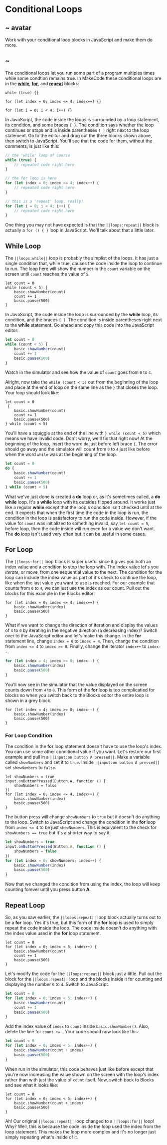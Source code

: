 # Conditional Loops

## ~ avatar

Work with your conditional loop blocks in JavaScript and make them do more.

## ~

The conditional loops let you run some part of a program multiples times while some condtion remains true. In MakeCode these conditional loops are in the **[while](/blocks/loops/while)**, **[for](/blocks/loops/for)**, and **[repeat](/blocks/loops/repeat)** blocks:

```block
while (true) {}
```

```block
for (let index = 0; index <= 4; index++) {}
```

```block
for (let i = 0; i < 4; i++) {}
```

In JavaScript, the code inside the loops is surrounded by a loop statement, its condition, and some braces `{ }`. The condition says whether the loop continues or stops and is inside parentheses ``( )`` right next to the loop statement. Go to the editor and drag out the three blocks shown above, then switch to JavaScript. You'll see that the code for them, without the comments, is just like this:

```typescript
// the 'while' loop of course
while (true) {
    // repeated code right here
}

// the for loop is here
for (let index = 0; index <= 4; index++) {
    // repeated code right here
}

// this is a 'repeat' loop, really!
for (let i = 0; i < 4; i++) {
    // repeated code right here
}
```

One thing you may not have expected is that the ``||loops:repeat||`` block is actually a ``for () { }`` loop in JavaScript. We'll talk about that a little later.

## While Loop

The ``||loops:while||`` loop is probably the simplist of the loops. It has just a single condition that, while true, causes the code inside the loop to continue to run. The loop here will show the number in the ``count`` variable on the screen until ``count`` reaches the value of `5`.


```block
let count = 0
while (count < 5) {
    basic.showNumber(count)
    count += 1
    basic.pause(500)
}
```

In JavaScript, the code inside the loop is surrounded by the **while** loop, its condition, and the braces `{ }`. The condition is inside parentheses right next to the **while** statement. Go ahead and copy this code into the JavaScript editor:

```typescript
let count = 0
while (count < 5) {
    basic.showNumber(count)
    count += 1
    basic.pause(500)
}
```

Watch in the simulator and see how the value of ``count`` goes from `0` to `4`.

Alright, now take the ``while (count < 5)`` out from the beginning of the loop and place at the end of loop on the same line as the `}` that closes the loop. Your loop should look like:

```typescript-ignore
let count = 0
 {
    basic.showNumber(count)
    count += 1
    basic.pause(500)
} while (count < 5)
```

You'll have a squiggle at the end of the line with ``} while (count < 5)`` which means we have invalid code. Don't worry, we'll fix that right now! At the beginning of the loop, insert the word ``do`` just before left brace `{`. The error should go away and the simulator will count from `0` to `4` just like before when the word ``while`` was at the beginning of the loop. 

```typescript
let count = 0
do {
    basic.showNumber(count)
    count += 1
    basic.pause(500)
} while (count < 5)
```

What we've just done is created a **do** loop or, as it's sometimes called, a **do while** loop. It's a **while** loop with its outsides flipped around. It works just like a regular **while** except that the loop's condition isn't checked until at the end. It expects that when the first time the code in the loop is run, the condition in the loop is satisfactory to run the code inside. However, if the value for ``count`` was initialized to something invalid, say ``let count = 5``, before loop, then the code inside will run even for a value we don't want. The **do** loop isn't used very often but it can be useful in some cases.

## For Loop

The ``||loops:for||`` loop block is super useful since it gives you both an index value and a condition to stop the loop with. The index value let's you _iterate_, or move, from one sequential value to the next. The condition for the loop can include the index value as part of it's check to continue the loop, like when the last value you want to use is reached. For our example that counts from `0` to `4`, we can just use the index as our count. Pull out the blocks for this example in the Blocks editor:

```block
for (let index = 0; index <= 4; index++) {
    basic.showNumber(index)
    basic.pause(500)
}
```

What if we want to change the direction of iteration and display the values of `4` to `0` by iterating in the negative direction (a decreasing index)? Switch over to the JavaScript editor and let's make this change. In the **for** statement line, change ``index = 0`` to ``index = 4``. Then, change the condition from ``index <= 4`` to ``index >= 0``. Finally, change the iterator ``index++`` to ``index--``.


```typescript
for (let index = 4; index >= 0; index--) {
    basic.showNumber(index)
    basic.pause(500)
}
```

You'll now see in the simulator that the value displayed on the screen counts down from `4` to `0`. This form of the **for** loop is too complicatied for blocks so when you switch back to the Blocks editor the entire loop is shown in a grey block.

```block
for (let index = 4; index >= 0; index--) {
    basic.showNumber(index)
    basic.pause(500)
}
```

### For Loop Condition

The condition in the **for** loop statement doesn't have to use the loop's index. You can use some other conditional value if you want. Let's restore our first example and pull in a ``||input:on button A pressed||``. Make a variable called ``showNumbers`` and set it to `true`. Inside ``||input:on button A pressed||`` set ``showNumbers`` to ``false``.

```blocks
let showNumbers = true
input.onButtonPressed(Button.A, function () {
    showNumbers = false
})
for (let index = 0; index <= 4; index++) {
    basic.showNumber(index)
    basic.pause(500)
}
```

The button press will change ``showNumbers`` to `true` but it doesn't do anything to the loop. Switch to JavaScript and change the condition in the **for** loop from ``index <= 4`` to be just ``showNumbers``. This is equivalent to the check for ``showNumbers == true`` but it's a shorter way to say it.

```typescript
let showNumbers = true
input.onButtonPressed(Button.A, function () {
    showNumbers = false
})
for (let index = 0; showNumbers; index++) {
    basic.showNumber(index)
    basic.pause(500)
}
```

Now that we changed the condition from using the index, the loop will keep counting forever until you press button **A**.

## Repeat Loop

So, as you saw earlier, the ``||loops:repeat||`` loop block actually turns out to be a **for** loop. Yes it's true, but this form of the **for** loop is used to simply repeat the code inside the loop. The code inside doesn't do anything with the index value used in the **for** loop statement.

```block
let count = 0
for (let index = 0; index < 5; index++) {
    basic.showNumber(count)
    count += 1
    basic.pause(500)
}
```

Let's modify the code for the ``||loops:repeat||`` block just a little. Pull out the block for the ``||loops:repeat||`` loop and the blocks inside it for counting and displaying the number `0` to `4`. Switch to JavaScript.

```typescript
let count = 0
for (let index = 0; index < 5; index++) {
    basic.showNumber(count)
    count += 1
    basic.pause(500)
}
```

Add the index value of ``index`` to ``count`` inside ``basic.showNumber()``. Also, delete the line for ``count += ``. Your code should now look like this:

```typescript
let count = 0
for (let index = 0; index < 5; index++) {
    basic.showNumber(count + index)
    basic.pause(500)
}
```

When run in the simulator, this code behaves just like before except that you're now increasing the value shown on the screen with the loop's index rather than with just the value of ``count`` itself. Now, switch back to Blocks and see what it looks like:

```block
let count = 0
for (let index = 0; index < 5; index++) {
    basic.showNumber(count + index)
    basic.pause(500)
}
```

Ah! Our original ``||loops:repeat||`` loop changed to a ``||loops:for||`` loop! Why? Well, this is because the code inside the loop used the index from the loop statement. This makes the loop more complex and it's no longer just simply repeating what's inside of it. 
